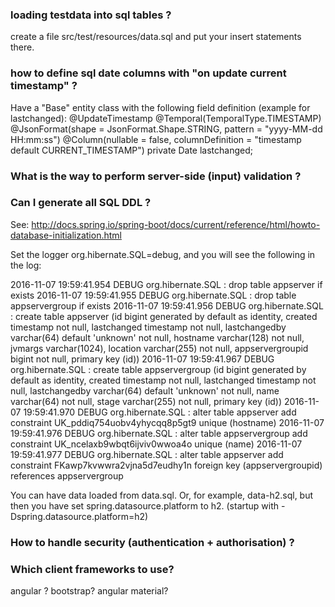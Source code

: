### loading testdata into sql tables ?

create a file src/test/resources/data.sql and put your insert statements there.

### how to define sql date columns with "on update current timestamp" ?

Have a "Base" entity class with the following field definition (example for lastchanged):
    @UpdateTimestamp
    @Temporal(TemporalType.TIMESTAMP)
    @JsonFormat(shape = JsonFormat.Shape.STRING, pattern = "yyyy-MM-dd HH:mm:ss")
    @Column(nullable = false, columnDefinition = "timestamp default CURRENT_TIMESTAMP")
    private Date lastchanged;

### What is the way to perform server-side (input) validation ?

### Can I generate all SQL DDL ?

See: http://docs.spring.io/spring-boot/docs/current/reference/html/howto-database-initialization.html 

Set the logger org.hibernate.SQL=debug, and you will see the following in the log:

2016-11-07 19:59:41.954 DEBUG org.hibernate.SQL : drop table appserver if exists
2016-11-07 19:59:41.955 DEBUG org.hibernate.SQL : drop table appservergroup if exists
2016-11-07 19:59:41.956 DEBUG org.hibernate.SQL : create table appserver (id bigint generated by default as identity, created timestamp not null, lastchanged timestamp not null, lastchangedby varchar(64) default 'unknown' not null, hostname varchar(128) not null, jvmargs varchar(1024), location varchar(255) not null, appservergroupid bigint not null, primary key (id))
2016-11-07 19:59:41.967 DEBUG org.hibernate.SQL : create table appservergroup (id bigint generated by default as identity, created timestamp not null, lastchanged timestamp not null, lastchangedby varchar(64) default 'unknown' not null, name varchar(64) not null, stage varchar(255) not null, primary key (id))
2016-11-07 19:59:41.970 DEBUG org.hibernate.SQL : alter table appserver add constraint UK_pddiq754uobv4yhycqq8p5gt9 unique (hostname)
2016-11-07 19:59:41.976 DEBUG org.hibernate.SQL : alter table appservergroup add constraint UK_ncelaxb9wbqt6ijviv0wwoa4o unique (name)
2016-11-07 19:59:41.977 DEBUG org.hibernate.SQL : alter table appserver add constraint FKawp7kvwwra2vjna5d7eudhy1n foreign key (appservergroupid) references appservergroup

You can have data loaded from data.sql. Or, for example, data-h2.sql, but then you have set spring.datasource.platform to h2. (startup with -Dspring.datasource.platform=h2)

### How to handle security (authentication + authorisation) ?

### Which client frameworks to use?

angular ? bootstrap? angular material?